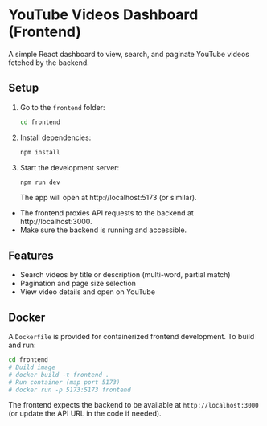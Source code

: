 # YouTube Videos Dashboard (Frontend)

A simple React dashboard to view, search, and paginate YouTube videos fetched by the backend.

## Setup

1. Go to the `frontend` folder:
   ```sh
   cd frontend
   ```
2. Install dependencies:
   ```sh
   npm install
   ```
3. Start the development server:
   ```sh
   npm run dev
   ```
   The app will open at http://localhost:5173 (or similar).

- The frontend proxies API requests to the backend at http://localhost:3000.
- Make sure the backend is running and accessible.

## Features
- Search videos by title or description (multi-word, partial match)
- Pagination and page size selection
- View video details and open on YouTube

## Docker

A `Dockerfile` is provided for containerized frontend development. To build and run:

```sh
cd frontend
# Build image
# docker build -t frontend .
# Run container (map port 5173)
# docker run -p 5173:5173 frontend
```

The frontend expects the backend to be available at `http://localhost:3000` (or update the API URL in the code if needed).
